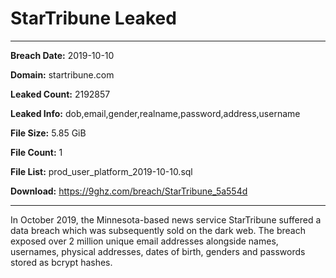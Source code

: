 # StarTribune Leaked

------------
**Breach Date:** 2019-10-10

**Domain:** startribune.com

**Leaked Count:** 2192857

**Leaked Info:** dob,email,gender,realname,password,address,username

**File Size:** 5.85 GiB

**File Count:** 1

**File List:** prod_user_platform_2019-10-10.sql

**Download:** https://9ghz.com/breach/StarTribune_5a554d

------------
In October 2019, the Minnesota-based news service StarTribune suffered a data breach which was subsequently sold on the dark web. The breach exposed over 2 million unique email addresses alongside names, usernames, physical addresses, dates of birth, genders and passwords stored as bcrypt hashes.
